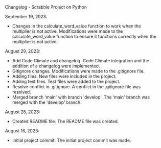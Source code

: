 Changelog - Scrabble Project on Python

September 19, 2023:
- Changes in the calculate_word_value function to work when the multiplier is not active.
    Modifications were made to the calculate_word_value function to ensure it functions correctly when the multiplier is not active.

August 29, 2023:
- Add Code Climate and changelog.
    Code Climate integration and the addition of a changelog were implemented.
- Gitignore changes.
    Modifications were made to the .gitignore file.
- Adding files.
    New files were included in the project.
- Adding test files.
    Test files were added to the project.
- Resolve conflict in .gitignore.
    A conflict in the .gitignore file was resolved.
- Merged branch 'main' with branch 'develop'.
    The 'main' branch was merged with the 'develop' branch.      

August 28, 2023:
- Created README file.
    The README file was created.

August 16, 2023:
- Initial project commit:
    The initial project commit was made.
